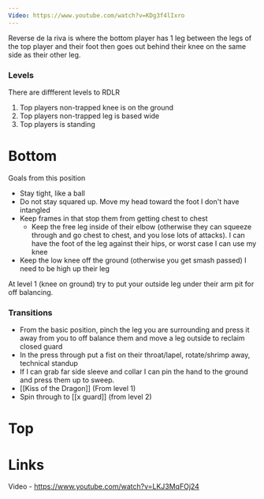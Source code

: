 ```yaml
---
Video: https://www.youtube.com/watch?v=KDg3f4lIxro
---
```

Reverse de la riva is where the bottom player has 1 leg between the legs of the top player and their foot then goes out behind their knee on the same side as their other leg. 


### Levels
There are diffferent levels to RDLR
1. Top players non-trapped knee is on the ground
2. Top players non-trapped leg is based wide
3. Top players is standing




# Bottom
Goals from this position
- Stay tight, like a ball
- Do not stay squared up. Move my head toward the foot I don't have intangled
- Keep frames in that stop them from getting chest to chest
	- Keep the free leg inside of their elbow (otherwise they can squeeze through and go chest to chest, and you lose lots of attacks). I can have the foot of the leg against their hips, or worst case I can use my knee
- Keep the low knee off the ground (otherwise you get smash passed) I need to be high up their leg

At level 1 (knee on ground) try to put your outside leg under their arm pit for off balancing. 

### Transitions
- From the basic position, pinch the leg you are surrounding and press it away from you to off balance them and move a leg outside to reclaim closed guard
- In the press through put a fist on their throat/lapel, rotate/shrimp away, technical standup
- If I can grab far side sleeve and collar I can pin the hand to the ground and press them up to sweep.
- [[Kiss of the Dragon]] (From level 1)
- Spin through to [[x guard]] (from level 2)

# Top




# Links
Video - https://www.youtube.com/watch?v=LKJ3MqFOj24